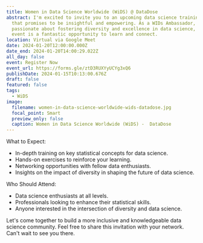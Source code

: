 ```yaml
---
title: Women in Data Science Worldwide (WiDS) @ DataDose
abstract: I'm excited to invite you to an upcoming data science training session
  that promises to be insightful and empowering. As a WIDs Ambassador, I'm
  passionate about fostering diversity and excellence in data science, and this
  event is a fantastic opportunity to learn and connect.
location: Virtual via Google Meet
date: 2024-01-20T12:00:00.000Z
date_end: 2024-01-20T14:00:29.022Z
all_day: false
event: Register Now
event_url: https://forms.gle/ztD3RUXYyUCYg3xQ6
publishDate: 2024-01-15T10:13:00.676Z
draft: false
featured: false
tags:
  - WiDS
image:
  filename: women-in-data-science-worldwide-wids-datadose.jpg
  focal_point: Smart
  preview_only: false
  caption: Women in Data Science Worldwide (WiDS) -  DataDose
---
```

What to Expect:

* In-depth training on key statistical concepts for data science.
* Hands-on exercises to reinforce your learning.
* Networking opportunities with fellow data enthusiasts.
* Insights on the impact of diversity in shaping the future of data science.

Who Should Attend:

* Data science enthusiasts at all levels.
* Professionals looking to enhance their statistical skills.
* Anyone interested in the intersection of diversity and data science.

Let's come together to build a more inclusive and knowledgeable data science community. Feel free to share this invitation with your network. Can't wait to see you there.